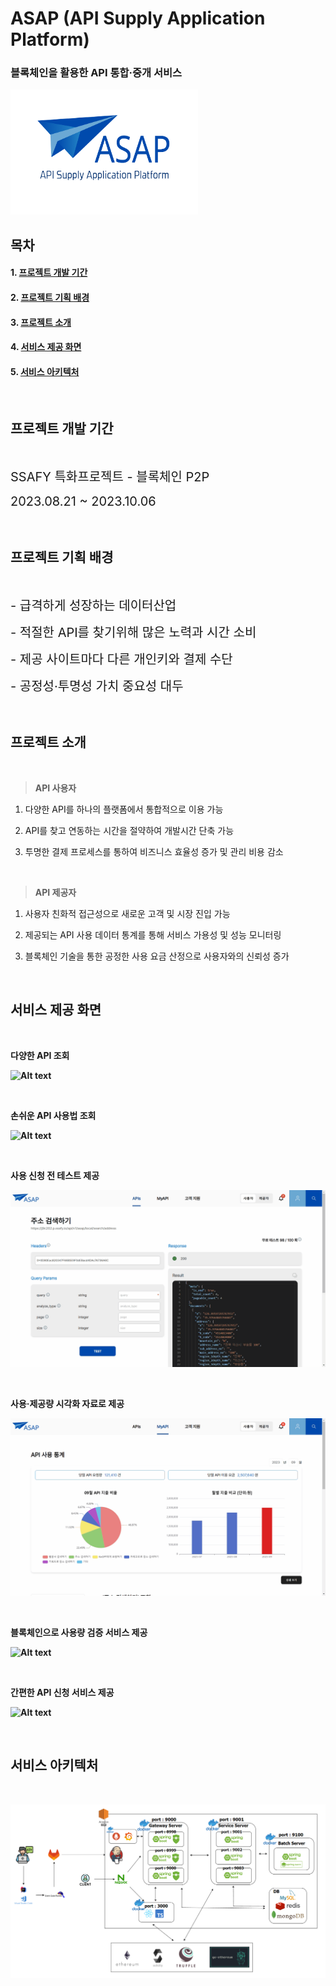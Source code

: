 # ASAP (API Supply Application Platform)

### 블록체인을 활용한 API 통합·중개 서비스

<img src="./assets/logo.jpg" width="300px" height="200px" />

<br>

## 목차

#### 1. [프로젝트 개발 기간](#프로젝트-개발-기간)

#### 2. [프로젝트 기획 배경](#프로젝트-기획-배경)

#### 3. [프로젝트 소개](#프로젝트-소개)

#### 4. [서비스 제공 화면](#서비스-제공-화면)

#### 5. [서비스 아키텍처](#서비스-아키텍처)

<br>

## 프로젝트 개발 기간

<br>

<span style="font-size:20px;">SSAFY 특화프로젝트 - 블록체인 P2P</span>

<span style="font-size:20px;">2023.08.21 ~ 2023.10.06</span>

<br>

## 프로젝트 기획 배경

<br>

<span style="font-size:20px">- 급격하게 성장하는 데이터산업</span>

<span style="font-size:20px">- 적절한 API를 찾기위해 많은 노력과 시간 소비</span>

<span style="font-size:20px">- 제공 사이트마다 다른 개인키와 결제 수단</span>

<span style="font-size:20px">- 공정성·투명성 가치 중요성 대두</span>

<br>

## 프로젝트 소개

<br>

> <strong>API 사용자</strong>

1. 다양한 API를 하나의 플랫폼에서 통합적으로 이용 가능

2. API를 찾고 연동하는 시간을 절약하여 개발시간 단축 가능

3. 투명한 결제 프로세스를 통하여 비즈니스 효율성 증가 및 관리 비용 감소

<br>

> <strong>API 제공자</strong>

1. 사용자 친화적 접근성으로 새로운 고객 및 시장 진입 가능

2. 제공되는 API 사용 데이터 통계를 통해 서비스 가용성 및 성능 모니터링

3. 블록체인 기술을 통한 공정한 사용 요금 산정으로 사용자와의 신뢰성 증가

<br>

## 서비스 제공 화면

<br>

<strong>다양한 API 조회 </string>

![Alt text](assets/%EB%A9%94%EC%9D%B8%ED%99%94%EB%A9%B4.gif)

<br>

<strong>손쉬운 API 사용법 조회 </strong>

![Alt text](<assets/사용법 조회.gif>)

<br>

<strong>사용 신청 전 테스트 제공 </strong>

![Alt text](assets/%ED%85%8C%EC%8A%A4%ED%8A%B8.gif)

<br>

<strong> 사용·제공량 시각화 자료로 제공 </strong>

![Alt text](<assets/시각화 자료.gif>)

<br>

<strong> 블록체인으로 사용량 검증 서비스 제공</strong>

![Alt text](<assets/블록체인 검증.gif>)

<br>

<strong> 간편한 API 신청 서비스 제공 </strong>

![Alt text](<assets/제공 신청 페이지.gif>)

<br>

## 서비스 아키텍처

<br>

![Alt text](<assets/서비스 아키텍처.png>)
